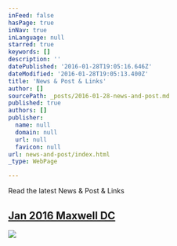 ```yaml
---
inFeed: false
hasPage: true
inNav: true
inLanguage: null
starred: true
keywords: []
description: ''
datePublished: '2016-01-28T19:05:16.646Z'
dateModified: '2016-01-28T19:05:13.400Z'
title: 'News & Post & Links'
author: []
sourcePath: _posts/2016-01-28-news-and-post.md
published: true
authors: []
publisher:
  name: null
  domain: null
  url: null
  favicon: null
url: news-and-post/index.html
_type: WebPage

---
```

Read the latest News & Post & Links

## [Jan 2016 Maxwell DC ][0]
![](https://the-grid-user-content.s3-us-west-2.amazonaws.com/b8736b9d-bb27-416f-903a-a3dcdb305912.gif)

[0]: http://www.maxwell.syr.edu/DC/DC_Profiles/Rafael_Cifuentes__16,_IR___ECON__16/